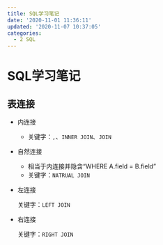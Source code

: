 ```yaml
---
title: SQL学习笔记
date: '2020-11-01 11:36:11'
updated: '2020-11-07 10:37:05'
categories:
  - 2 SQL
---
```

# SQL学习笔记

## 表连接

- 内连接

  - 关键字：`,`、`INNER JOIN`、`JOIN`

- 自然连接
  - 相当于内连接并隐含“WHERE A.field = B.field”
  - 关键字：`NATRUAL JOIN`
- 左连接

  关键字：`LEFT JOIN`

- 右连接

  关键字：`RIGHT JOIN`
